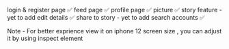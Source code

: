 login & register page ✅
feed page ✅
profile page ✅
picture ✅
story feature - yet to add
edit details ✅ 
share to story - yet to add
search accounts ✅ 

Note - For better exprience view it on iphone 12  screen size , you can adjust it by using inspect element 